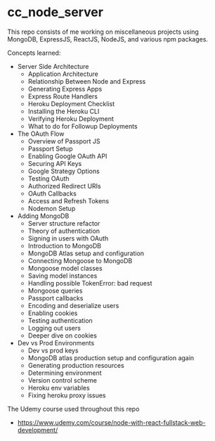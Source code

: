 # cc_node_server

This repo consists of me working on miscellaneous projects using MongoDB, ExpressJS, ReactJS, NodeJS, and various npm packages.

Concepts learned:
- Server Side Architecture
    - Application Architecture
    - Relationship Between Node and Express
    - Generating Express Apps
    - Express Route Handlers
    - Heroku Deployment Checklist
    - Installing the Heroku CLI
    - Verifying Heroku Deployment
    - What to do for Followup Deployments
- The OAuth Flow
    - Overview of Passport JS
    - Passport Setup
    - Enabling Google OAuth API
    - Securing API Keys
    - Google Strategy Options
    - Testing OAuth
    - Authorized Redirect URIs
    - OAuth Callbacks
    - Access and Refresh Tokens
    - Nodemon Setup
- Adding MongoDB
    - Server structure refactor
    - Theory of authentication
    - Signing in users with OAuth
    - Introduction to MongoDB
    - MongoDB Atlas setup and configuration
    - Connecting Mongoose to MongoDB
    - Mongoose model classes
    - Saving model instances
    - Handling possible TokenError: bad request
    - Mongoose queries
    - Passport callbacks
    - Encoding and deserialize users
    - Enabling cookies
    - Testing authentication
    - Logging out users
    - Deeper dive on cookies
- Dev vs Prod Environments
    - Dev vs prod keys
    - MongoDB atlas production setup and configuration again
    - Generating production resources
    - Determining environment
    - Version control scheme
    - Heroku env variables
    - Fixing heroku proxy issues

The Udemy course used throughout this repo
-   https://www.udemy.com/course/node-with-react-fullstack-web-development/